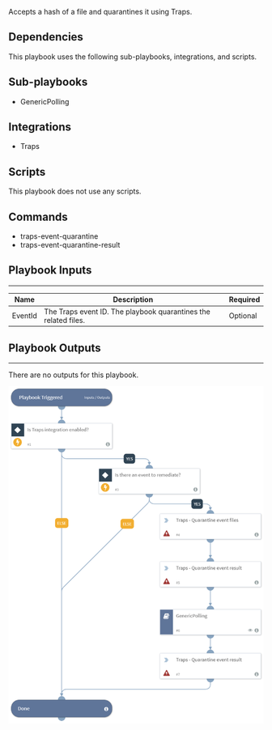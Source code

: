 Accepts a hash of a file and quarantines it using Traps.

## Dependencies
This playbook uses the following sub-playbooks, integrations, and scripts.

## Sub-playbooks
* GenericPolling

## Integrations
* Traps

## Scripts
This playbook does not use any scripts.

## Commands
* traps-event-quarantine
* traps-event-quarantine-result

## Playbook Inputs
---

| **Name** | **Description** | **Required** |
| --- | --- | --- |
| EventId | The Traps event ID. The playbook quarantines the related files. | Optional |

## Playbook Outputs
---
There are no outputs for this playbook.

![Block_File_Quarantine_Traps](https://github.com/ElazarK/content-docs/blob/master/images/playbooks/Block_File_Quarantine_Traps.png)
